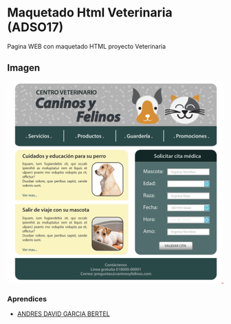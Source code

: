 # Maquetado Html Veterinaria (ADSO17)

Pagina WEB con maquetado HTML proyecto Veterinaria

## Imagen

![canino](caninos.png)

### Aprendices

- [ANDRES DAVID GARCIA BERTEL]()


